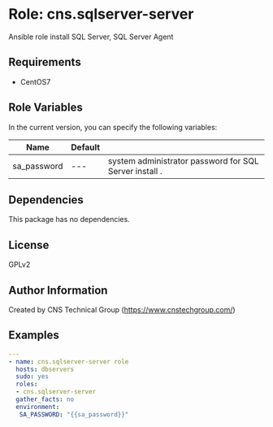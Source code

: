 Role: cns.sqlserver-server
========

Ansible role install SQL Server, SQL Server Agent

Requirements
------------

* CentOS7 

Role Variables
--------------

In the current version, you can specify the following variables:

| Name                  | Default |                                                              |
|-----------------------|---------|--------------------------------------------------------------|
| sa_password           |   ---   | system administrator password for SQL Server install .  |


Dependencies
------------

This package has no dependencies.

License
-------

GPLv2

Author Information
------------------

Created by CNS Technical Group (https://www.cnstechgroup.com/)

Examples
--------

```yaml
---
- name: cns.sqlserver-server role 
  hosts: dbservers
  sudo: yes
  roles: 
  - cns.sqlserver-server
  gather_facts: no
  environment:
   SA_PASSWORD: "{{sa_password}}"

```
